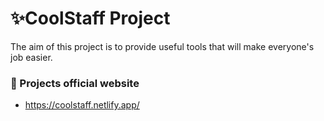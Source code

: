 # ✨CoolStaff Project

The aim of this project is to provide useful tools that will make everyone's job easier.   

### 🔗 Projects official website

- https://coolstaff.netlify.app/
